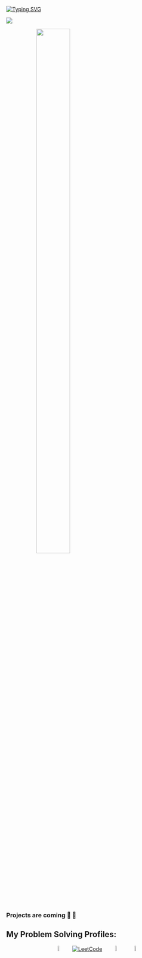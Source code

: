 [![Typing SVG](https://readme-typing-svg.herokuapp.com?font=Fira+Code&size=50&pause=1000&color=FDFDFD&background=0C0C39&center=true&vCenter=true&width=1500&height=200&lines=Welcome👋+I+am+Hamza+Hassanain+🙂;Back-End+Developer+🤓)](https://git.io/typing-svg)

![](https://komarev.com/ghpvc/?username=Hamzawy00&color=blue&style=for-the-badge)

<div align = "center" style="width:50%">
	<img src="https://github-readme-streak-stats.herokuapp.com?user=Hamzawy00&theme=transparent&border_radius=6.8&mode=weekly" style="width:60%"/>
</div>

### Projects are coming 👀 🤌

## My Problem Solving Profiles: 
<div align = "center" width = 100%>
  <a target="_black" href="https://codeforces.com/profile/Hamzawy00"><img src="https://img.icons8.com/external-tal-revivo-shadow-tal-revivo/50/000000/external-codeforces-programming-competitions-and-contests-programming-community-logo-shadow-tal-revivo.png" alt="Code Forces" width=6%/></a>
	  &emsp; 
	<a target="_black" href="https://leetcode.com/Hamzawy00/"><img src="https://img.icons8.com/external-tal-revivo-shadow-tal-revivo/50/000000/external-level-up-your-coding-skills-and-quickly-land-a-job-logo-shadow-tal-revivo.png" alt="LeetCode" width=%6/></a>
	  &emsp; 
   	 <a target="_black" href="https://atcoder.jp/users/Hamzawy00"><img src="https://i.ibb.co/Q9WSjDB/logo.png" alt="AtCoder" width=6%/></a>
	  &emsp; 
    <a target="_black" href="https://www.codechef.com/users/hamzawy00"><img src="https://img.icons8.com/color/50/000000/codechef.png" alt="Code Chef" width=6%/></a>
	  &emsp; 

</div>



